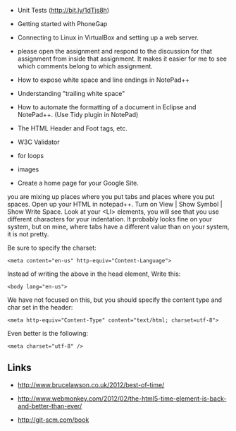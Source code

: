 -   Unit Tests (http://bit.ly/1dTjs8h)
-   Getting started with PhoneGap
-   Connecting to Linux in VirtualBox and setting up a web server.
-   please open the assignment and respond to the discussion for that assignment
    from inside that assignment. It makes it easier for me to see which comments
    belong to which assignment.

-   How to expose white space and line endings in NotePad++

-   Understanding "trailing white space"

-   How to automate the formatting of a document in Eclipse and NotePad++. (Use
    Tidy plugin in NotePad)

-   The HTML Header and Foot tags, etc.

-   W3C Validator

-   for loops

-   images

-   Create a home page for your Google Site.

you are mixing up places where you put tabs and places where you put spaces.
Open up your HTML in notepad++. Turn on View | Show Symbol | Show Write Space.
Look at your \<LI\> elements, you will see that you use different characters for
your indentation. It probably looks fine on your system, but on mine, where tabs
have a different value than on your system, it is not pretty.

Be sure to specify the charset:

~~~~~~~~~~~~~~~~~~~~~~~~~~~~~~~~~~~~~~~~~~~~~~~~~~~~~~~~~~~~~~~~~~~~~~~~~~~~~~~~
<meta content="en-us" http-equiv="Content-Language">
~~~~~~~~~~~~~~~~~~~~~~~~~~~~~~~~~~~~~~~~~~~~~~~~~~~~~~~~~~~~~~~~~~~~~~~~~~~~~~~~

Instead of writing the above in the head element, Write this:

~~~~~~~~~~~~~~~~~~~~~~~~~~~~~~~~~~~~~~~~~~~~~~~~~~~~~~~~~~~~~~~~~~~~~~~~~~~~~~~~
<body lang="en-us">
~~~~~~~~~~~~~~~~~~~~~~~~~~~~~~~~~~~~~~~~~~~~~~~~~~~~~~~~~~~~~~~~~~~~~~~~~~~~~~~~

We have not focused on this, but you should specify the content type and char
set in the header:

~~~~~~~~~~~~~~~~~~~~~~~~~~~~~~~~~~~~~~~~~~~~~~~~~~~~~~~~~~~~~~~~~~~~~~~~~~~~~~~~
<meta http-equiv="Content-Type" content="text/html; charset=utf-8"> 
~~~~~~~~~~~~~~~~~~~~~~~~~~~~~~~~~~~~~~~~~~~~~~~~~~~~~~~~~~~~~~~~~~~~~~~~~~~~~~~~

Even better is the following:

~~~~~~~~~~~~~~~~~~~~~~~~~~~~~~~~~~~~~~~~~~~~~~~~~~~~~~~~~~~~~~~~~~~~~~~~~~~~~~~~
<meta charset="utf-8" />
~~~~~~~~~~~~~~~~~~~~~~~~~~~~~~~~~~~~~~~~~~~~~~~~~~~~~~~~~~~~~~~~~~~~~~~~~~~~~~~~

Links
-----

-   <http://www.brucelawson.co.uk/2012/best-of-time/>

-   <http://www.webmonkey.com/2012/02/the-html5-time-element-is-back-and-better-than-ever/>

-   <http://git-scm.com/book>
